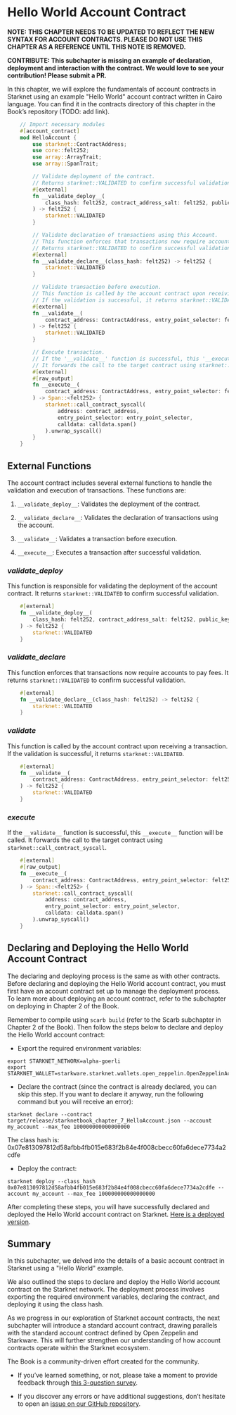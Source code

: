 # Hello World Account Contract

**NOTE:**
**THIS CHAPTER NEEDS TO BE UPDATED TO REFLECT THE NEW SYNTAX FOR ACCOUNT CONTRACTS. PLEASE DO NOT USE THIS CHAPTER AS A REFERENCE UNTIL THIS NOTE IS REMOVED.**

**CONTRIBUTE: This subchapter is missing an example of declaration, deployment and interaction with the contract. We would love to see your contribution! Please submit a PR.**

In this chapter, we will explore the fundamentals of account contracts
in Starknet using an example "Hello World" account contract written in
Cairo language. You can find it in the contracts directory of this
chapter in the Book’s repository (TODO: add link).

```rust
    // Import necessary modules
    #[account_contract]
    mod HelloAccount {
        use starknet::ContractAddress;
        use core::felt252;
        use array::ArrayTrait;
        use array::SpanTrait;

        // Validate deployment of the contract.
        // Returns starknet::VALIDATED to confirm successful validation.
        #[external]
        fn __validate_deploy__(
            class_hash: felt252, contract_address_salt: felt252, public_key_: felt252
        ) -> felt252 {
            starknet::VALIDATED
        }

        // Validate declaration of transactions using this Account.
        // This function enforces that transactions now require accounts to pay fees.
        // Returns starknet::VALIDATED to confirm successful validation.
        #[external]
        fn __validate_declare__(class_hash: felt252) -> felt252 {
            starknet::VALIDATED
        }

        // Validate transaction before execution.
        // This function is called by the account contract upon receiving a transaction.
        // If the validation is successful, it returns starknet::VALIDATED.
        #[external]
        fn __validate__(
            contract_address: ContractAddress, entry_point_selector: felt252, calldata: Array::<felt252>
        ) -> felt252 {
            starknet::VALIDATED
        }

        // Execute transaction.
        // If the '__validate__' function is successful, this '__execute__' function will be called.
        // It forwards the call to the target contract using starknet::call_contract_syscall.
        #[external]
        #[raw_output]
        fn __execute__(
            contract_address: ContractAddress, entry_point_selector: felt252, calldata: Array::<felt252>
        ) -> Span::<felt252> {
            starknet::call_contract_syscall(
                address: contract_address,
                entry_point_selector: entry_point_selector,
                calldata: calldata.span()
            ).unwrap_syscall()
        }
    }
```

## External Functions

The account contract includes several external functions to handle the
validation and execution of transactions. These functions are:

1.  `__validate_deploy__`: Validates the deployment of the contract.

2.  `__validate_declare__`: Validates the declaration of transactions
    using the account.

3.  `__validate__`: Validates a transaction before execution.

4.  `__execute__`: Executes a transaction after successful validation.

### _validate_deploy_

This function is responsible for validating the deployment of the
account contract. It returns `starknet::VALIDATED` to confirm successful
validation.

```rust
    #[external]
    fn __validate_deploy__(
        class_hash: felt252, contract_address_salt: felt252, public_key_: felt252
    ) -> felt252 {
        starknet::VALIDATED
    }
```

### _validate_declare_

This function enforces that transactions now require accounts to pay
fees. It returns `starknet::VALIDATED` to confirm successful validation.

```rust
    #[external]
    fn __validate_declare__(class_hash: felt252) -> felt252 {
        starknet::VALIDATED
    }
```

### _validate_

This function is called by the account contract upon receiving a
transaction. If the validation is successful, it returns
`starknet::VALIDATED`.

```rust
    #[external]
    fn __validate__(
        contract_address: ContractAddress, entry_point_selector: felt252, calldata: Array::<felt252>
    ) -> felt252 {
        starknet::VALIDATED
    }
```

### _execute_

If the `__validate__` function is successful, this `__execute__`
function will be called. It forwards the call to the target contract
using `starknet::call_contract_syscall`.

```rust
    #[external]
    #[raw_output]
    fn __execute__(
        contract_address: ContractAddress, entry_point_selector: felt252, calldata: Array::<felt252>
    ) -> Span::<felt252> {
        starknet::call_contract_syscall(
            address: contract_address,
            entry_point_selector: entry_point_selector,
            calldata: calldata.span()
        ).unwrap_syscall()
    }
```

## Declaring and Deploying the Hello World Account Contract

The declaring and deploying process is the same as with other contracts.
Before declaring and deploying the Hello World account contract, you
must first have an account contract set up to manage the deployment
process. To learn more about deploying an account contract, refer to the
subchapter on deploying in Chapter 2 of the Book.

Remember to compile using `scarb build` (refer to the Scarb subchapter
in Chapter 2 of the Book). Then follow the steps below to declare and
deploy the Hello World account contract:

- Export the required environment variables:

<!-- -->

    export STARKNET_NETWORK=alpha-goerli
    export STARKNET_WALLET=starkware.starknet.wallets.open_zeppelin.OpenZeppelinAccount

- Declare the contract (since the contract is already declared, you
  can skip this step. If you want to declare it anyway, run the
  following command but you will receive an error):

<!-- -->

    starknet declare --contract target/release/starknetbook_chapter_7_HelloAccount.json --account my_account --max_fee 100000000000000000

The class hash is:
0x07e813097812d58afbb4fb015e683f2b84e4f008cbecc60fa6dece7734a2cdfe

- Deploy the contract:

<!-- -->

    starknet deploy --class_hash 0x07e813097812d58afbb4fb015e683f2b84e4f008cbecc60fa6dece7734a2cdfe --account my_account --max_fee 100000000000000000

After completing these steps, you will have successfully declared and
deployed the Hello World account contract on Starknet. [Here is a
deployed
version](https://testnet.starkscan.co/contract/0x01e6d7698ca76788c8f9c1091ec3d6d3f7167a9effe520402d832ca9894eba4a#overview).

## Summary

In this subchapter, we delved into the details of a basic account
contract in Starknet using a "Hello World" example.

We also outlined the steps to declare and deploy the Hello World account
contract on the Starknet network. The deployment process involves
exporting the required environment variables, declaring the contract,
and deploying it using the class hash.

As we progress in our exploration of Starknet account contracts, the
next subchapter will introduce a standard account contract, drawing
parallels with the standard account contract defined by Open Zeppelin
and Starkware. This will further strengthen our understanding of how
account contracts operate within the Starknet ecosystem.

The Book is a community-driven effort created for the community.

- If you’ve learned something, or not, please take a moment to provide
  feedback through [this 3-question
  survey](https://a.sprig.com/WTRtdlh2VUlja09lfnNpZDo4MTQyYTlmMy03NzdkLTQ0NDEtOTBiZC01ZjAyNDU0ZDgxMzU=).

- If you discover any errors or have additional suggestions, don’t
  hesitate to open an [issue on our GitHub
  repository](https://github.com/starknet-edu/starknetbook/issues).
